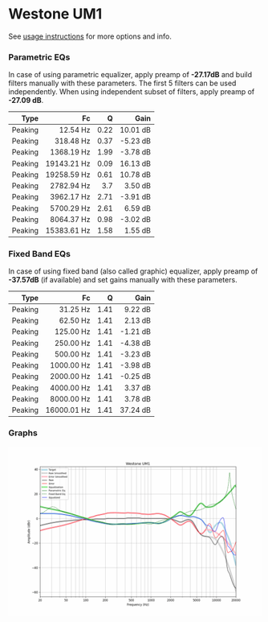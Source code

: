 # Westone UM1
See [usage instructions](https://github.com/jaakkopasanen/AutoEq#usage) for more options and info.

### Parametric EQs
In case of using parametric equalizer, apply preamp of **-27.17dB** and build filters manually
with these parameters. The first 5 filters can be used independently.
When using independent subset of filters, apply preamp of **-27.09 dB**.

| Type    | Fc          |    Q | Gain     |
|--------:|------------:|-----:|---------:|
| Peaking | 12.54 Hz    | 0.22 | 10.01 dB |
| Peaking | 318.48 Hz   | 0.37 | -5.23 dB |
| Peaking | 1368.19 Hz  | 1.99 | -3.78 dB |
| Peaking | 19143.21 Hz | 0.09 | 16.13 dB |
| Peaking | 19258.59 Hz | 0.61 | 10.78 dB |
| Peaking | 2782.94 Hz  | 3.7  | 3.50 dB  |
| Peaking | 3962.17 Hz  | 2.71 | -3.91 dB |
| Peaking | 5700.29 Hz  | 2.61 | 6.59 dB  |
| Peaking | 8064.37 Hz  | 0.98 | -3.02 dB |
| Peaking | 15383.61 Hz | 1.58 | 1.55 dB  |

### Fixed Band EQs
In case of using fixed band (also called graphic) equalizer, apply preamp of **-37.57dB**
(if available) and set gains manually with these parameters.

| Type    | Fc          |    Q | Gain     |
|--------:|------------:|-----:|---------:|
| Peaking | 31.25 Hz    | 1.41 | 9.22 dB  |
| Peaking | 62.50 Hz    | 1.41 | 2.13 dB  |
| Peaking | 125.00 Hz   | 1.41 | -1.21 dB |
| Peaking | 250.00 Hz   | 1.41 | -4.38 dB |
| Peaking | 500.00 Hz   | 1.41 | -3.23 dB |
| Peaking | 1000.00 Hz  | 1.41 | -3.98 dB |
| Peaking | 2000.00 Hz  | 1.41 | -0.25 dB |
| Peaking | 4000.00 Hz  | 1.41 | 3.37 dB  |
| Peaking | 8000.00 Hz  | 1.41 | 3.78 dB  |
| Peaking | 16000.01 Hz | 1.41 | 37.24 dB |

### Graphs
![](./Westone%20UM1.png)